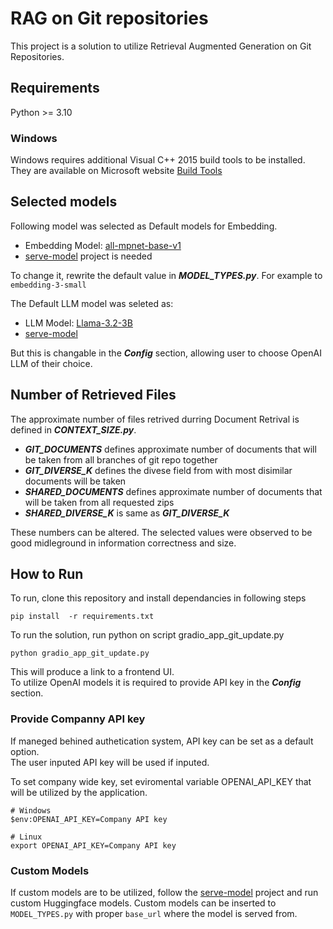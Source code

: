 # RAG on Git repositories
This project is a solution to utilize Retrieval Augmented Generation on Git Repositories.  

## Requirements

Python >= 3.10

### Windows

Windows requires additional Visual C++ 2015 build tools to be installed.  
They are available on Microsoft website [Build Tools](https://visualstudio.microsoft.com/downloads/)

## Selected models

Following model was selected as Default models for Embedding.

- Embedding Model: [all-mpnet-base-v1](https://huggingface.co/sentence-transformers/all-mpnet-base-v1)
- [serve-model](https://github.com/jinymusim/serve-model) project is needed

To change it, rewrite the default value in ***MODEL_TYPES.py***. For example to `embedding-3-small`

The Default LLM model was seleted as:

- LLM Model: [Llama-3.2-3B](https://huggingface.co/meta-llama/Llama-3.2-3B-Instruct)
- [serve-model](https://github.com/jinymusim/serve-model)

But this is changable in the ***Config*** section, allowing user to choose OpenAI LLM of their choice.


## Number of Retrieved Files

The approximate number of files retrived durring Document Retrival is defined in ***CONTEXT_SIZE.py***.

- ***GIT_DOCUMENTS*** defines approximate number of documents that will be taken from all branches of git repo together
- ***GIT_DIVERSE_K*** defines the divese field from with most disimilar documents will be taken
- ***SHARED_DOCUMENTS*** defines approximate number of documents that will be taken from all requested zips
- ***SHARED_DIVERSE_K*** is same as ***GIT_DIVERSE_K***

These numbers can be altered. The selected values were observed to be good midleground in information correctness and size.

## How to Run
To run, clone this repository and install dependancies in following steps
```
pip install  -r requirements.txt
```
To run the solution, run python on script gradio_app_git_update.py

```
python gradio_app_git_update.py
```
This will produce a link to a frontend UI.  
To utilize OpenAI models it is required to provide API key in the ***Config*** section.

### Provide Companny API key

If maneged behined authetication system, API key can be set as a default option.  
The user inputed API key will be used if inputed.  

To set company wide key, set eviromental variable OPENAI_API_KEY that will be utilized by the application.
```Windows
# Windows
$env:OPENAI_API_KEY=Company API key
```
```Linux
# Linux
export OPENAI_API_KEY=Company API key
```

### Custom Models

If custom models are to be utilized, follow the [serve-model](https://github.com/jinymusim/serve-model) project and run custom Huggingface models.
Custom models can be inserted to `MODEL_TYPES.py` with proper `base_url` where the model is served from.